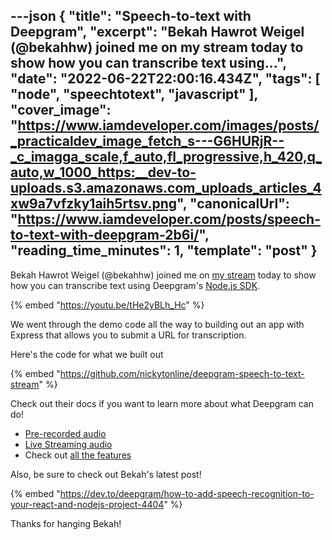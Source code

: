 ---json
{
  "title": "Speech-to-text with Deepgram",
  "excerpt": "Bekah Hawrot Weigel (@bekahhw) joined me on my stream today to show how you can transcribe text using...",
  "date": "2022-06-22T22:00:16.434Z",
  "tags": [
    "node",
    "speechtotext",
    "javascript"
  ],
  "cover_image": "https://www.iamdeveloper.com/images/posts/_practicaldev_image_fetch_s---G6HURjR--_c_imagga_scale,f_auto,fl_progressive,h_420,q_auto,w_1000_https:__dev-to-uploads.s3.amazonaws.com_uploads_articles_4xw9a7vfzky1aih5rtsv.png",
  "canonicalUrl": "https://www.iamdeveloper.com/posts/speech-to-text-with-deepgram-2b6i/",
  "reading_time_minutes": 1,
  "template": "post"
}
---

Bekah Hawrot Weigel (@bekahhw) joined me on [my stream](https://livecoding.ca) today to show how you can transcribe text using Deepgram's [Node.js SDK](https://developers.deepgram.com/sdks-tools/sdks/node-sdk/).

{% embed "https://youtu.be/tHe2yBLh_Hc" %}

We went through the demo code all the way to building out an app with Express that allows you to submit a URL for transcription.

Here's the code for what we built out

{% embed "https://github.com/nickytonline/deepgram-speech-to-text-stream" %}

Check out their docs if you want to learn more about what Deepgram can do!

* [Pre-recorded audio](https://developers.deepgram.com/documentation/getting-started/prerecorded/)
* [Live Streaming audio](https://developers.deepgram.com/documentation/getting-started/streaming/)
* Check out [all the features](https://developers.deepgram.com/documentation/features/)

Also, be sure to check out Bekah's latest post!

{% embed "https://dev.to/deepgram/how-to-add-speech-recognition-to-your-react-and-nodejs-project-4404" %}

Thanks for hanging Bekah!
